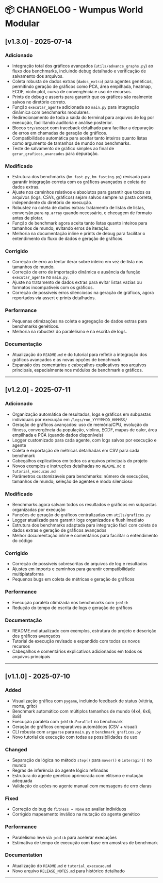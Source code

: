 # 📦 CHANGELOG - Wumpus World Modular

## [v1.3.0] - 2025-07-14

### Adicionado
- Integração total dos gráficos avançados (`utils/advance_graphs.py`) ao fluxo dos benchmarks, incluindo debug detalhado e verificação de salvamento dos arquivos.
- Coleta robusta de dados extras (`dados_extra`) para agentes genéticos, permitindo geração de gráficos como PCA, área empilhada, heatmap, ECDF, violin plot, curva de convergência e uso de recursos.
- Prints de debug e asserts para garantir que os gráficos são realmente salvos no diretório correto.
- Função `executar_agente` adicionada ao `main.py` para integração dinâmica com benchmarks modulares.
- Redirecionamento de toda a saída do terminal para arquivos de log por execução, facilitando auditoria e análise posterior.
- Blocos `try/except` com traceback detalhado para facilitar a depuração de erros em chamadas de geração de gráficos.
- Compatibilidade automática para aceitar tanto inteiros quanto listas como argumento de tamanhos de mundo nos benchmarks.
- Teste de salvamento de gráfico simples ao final de `gerar_graficos_avancados` para depuração.

### Modificado
- Estrutura dos benchmarks (`bm_fast.py`, `bm_fasting.py`) revisada para garantir integração correta com os gráficos avançados e coleta de dados extras.
- Ajuste nos caminhos relativos e absolutos para garantir que todos os arquivos (logs, CSVs, gráficos) sejam salvos sempre na pasta correta, independente do diretório de execução.
- Robustez na coleta de dados extras: tratamento de listas de listas, conversão para `np.array` quando necessário, e checagem de formato antes de plotar.
- Função de benchmark agora aceita tanto listas quanto inteiros para tamanhos de mundo, evitando erros de iteração.
- Melhoria na documentação inline e prints de debug para facilitar o entendimento do fluxo de dados e geração de gráficos.

### Corrigido
- Correção de erro ao tentar iterar sobre inteiro em vez de lista nos tamanhos de mundo.
- Correção de erro de importação dinâmica e ausência da função `executar_agente` no `main.py`.
- Ajuste no tratamento de dados extras para evitar listas vazias ou formatos incompatíveis com os gráficos.
- Correção de possíveis erros silenciosos na geração de gráficos, agora reportados via assert e prints detalhados.

### Performance
- Pequenas otimizações na coleta e agregação de dados extras para benchmarks genéticos.
- Melhoria na robustez do paralelismo e na escrita de logs.

### Documentação
- Atualização do `README.md` e do tutorial para refletir a integração dos gráficos avançados e as novas opções de benchmark.
- Expansão dos comentários e cabeçalhos explicativos nos arquivos principais, especialmente nos módulos de benchmark e gráficos.

---

## [v1.2.0] - 2025-07-11

### Adicionado
- Organização automática de resultados, logs e gráficos em subpastas individuais por execução em `/logs/run_YYYYMMDD_HHMMSS/`
- Geração de gráficos avançados: uso de memória/CPU, evolução do fitness, convergência da população, violino, ECDF, mapas de calor, área empilhada e PCA (quando dados disponíveis)
- Logger customizado para cada agente, com logs salvos por execução e agente
- Coleta e exportação de métricas detalhadas em CSV para cada benchmark
- Cabeçalhos explicativos em todos os arquivos principais do projeto
- Novos exemplos e instruções detalhadas no `README.md` e `tutorial_execucao.md`
- Parâmetros customizáveis para benchmarks: número de execuções, tamanhos de mundo, seleção de agentes e modo silencioso

### Modificado
- Benchmarks agora salvam todos os resultados e gráficos em subpastas organizadas por execução
- Funções de geração de gráficos centralizadas em `utils/graficos.py`
- Logger atualizado para garantir logs organizados e flush imediato
- Estrutura dos benchmarks adaptada para integração fácil com coleta de dados extras e geração de gráficos avançados
- Melhor documentação inline e comentários para facilitar o entendimento do código

### Corrigido
- Correção de possíveis sobrescritas de arquivos de log e resultados
- Ajustes em imports e caminhos para garantir compatibilidade multiplataforma
- Pequenos bugs em coleta de métricas e geração de gráficos

### Performance
- Execução paralela otimizada nos benchmarks com `joblib`
- Redução do tempo de escrita de logs e geração de gráficos

### Documentação
- README.md atualizado com exemplos, estrutura do projeto e descrição dos gráficos avançados
- Tutorial de execução revisado e expandido com todos os novos recursos
- Cabeçalhos e comentários explicativos adicionados em todos os arquivos principais

---

## [v1.1.0] - 2025-07-10

### Added
- Visualização gráfica com `pygame`, incluindo feedback de status (vitória, morte, grito)
- Benchmark automático com múltiplos tamanhos de mundo (4x4, 6x6, 8x8)
- Execução paralela com `joblib.Parallel` no benchmark
- Geração de gráficos comparativos automáticos (CSV + visual)
- CLI robusta com `argparse` para `main.py` e `benchmark_graficos.py`
- Novo tutorial de execução com todas as possibilidades de uso

### Changed
- Separação de lógica no método `step()` para `mover()` e `interagir()` no mundo
- Regras de inferência do agente lógico refinadas
- Estrutura do agente genético aprimorada com elitismo e mutação adequada
- Validação de ações no agente manual com mensagens de erro claras

### Fixed
- Correção do bug de `fitness = None` ao avaliar indivíduos
- Corrigido mapeamento inválido na mutação do agente genético

### Performance
- Paralelismo leve via `joblib` para acelerar execuções
- Estimativa de tempo de execução com base em amostras de benchmark

### Documentation
- Atualização do `README.md` e `tutorial_execucao.md`
- Novo arquivo `RELEASE_NOTES.md` para histórico detalhado

---